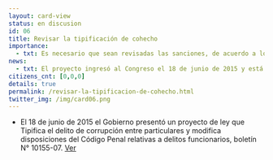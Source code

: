 ```yaml
---
layout: card-view
status: en discusion
id: 06
title: Revisar la tipificación de cohecho
importance:
  - txt: Es necesario que sean revisadas las sanciones, de acuerdo a los estándares internacionales y que se sancione de acuerdo a la gravedad que reviste este delito.
news:
  - txt: El proyecto ingresó al Congreso el 18 de junio de 2015 y está pendiente de discusión.
citizens_cnt: [0,0,0]
details: true
permalink: /revisar-la-tipificacion-de-cohecho.html
twitter_img: /img/card06.png
---
```


* El 18 de junio de 2015 el Gobierno presentó un proyecto de ley que Tipifica  el  delito  de  corrupción  entre particulares  y  modifica  disposiciones  del  Código  Penal  relativas  a  delitos funcionarios, boletín  N°  10155-07. <a href="http://camara.cl/pley/pley_detalle.aspx?prmID=10565&prmBL=10155-07" target="_blank">Ver</a>